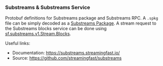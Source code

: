 ### Substreams & Substreams Service

Protobuf definitions for Substreams package and Substreams RPC. A `.spkg` file can be simply decoded as a [Substreams Package](https://buf.build/streamingfast/substreams/docs/main:sf.substreams.v1#sf.substreams.v1.Package). A stream request to the Substreams blocks service can be done using [sf.substreams.v1.Stream.Blocks](https://buf.build/streamingfast/substreams/docs/main:sf.substreams.v1#sf.substreams.v1.Stream.Blocks).

Useful links:
- Documentation: https://substreams.streamingfast.io/
- Source: https://github.com/streamingfast/substreams